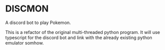 # DISCMON

A discord bot to play Pokemon.

This is a refactor of the original multi-threaded python program. It will use typescript for the discord bot and link with the already existing python emulator somhow.
